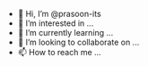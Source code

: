 - 👋 Hi, I’m @prasoon-its
- 👀 I’m interested in ...
- 🌱 I’m currently learning ...
- 💞️ I’m looking to collaborate on ...
- 📫 How to reach me ...

<!---
prasoon-its/prasoon-its is a ✨ special ✨ repository because its `README.md` (this file) appears on your GitHub profile.
You can click the Preview link to take a look at your changes.
--->
